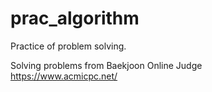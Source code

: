 # prac_algorithm
Practice of problem solving.

Solving problems from Baekjoon Online Judge
<br>https://www.acmicpc.net/

